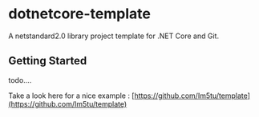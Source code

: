 # dotnetcore-template

A netstandard2.0 library project template for .NET Core and Git.

## Getting Started

todo....

Take a look here for a nice example : [https://github.com/Im5tu/template](https://github.com/Im5tu/template)
